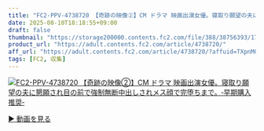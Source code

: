 ```yaml
---
title: "FC2-PPV-4738720 【奇跡の映像②】CM ドラマ 映画出演女優。寝取り願望の夫に懇願され目の前で強制無断中出しされメス顔で完堕ちまで。‐早期購入推奨‐"
date: 2025-08-10T18:18:55+09:00
draft: false
thumbnail: "https://storage200000.contents.fc2.com/file/388/38756393/1754474615.48.png"
product_url: "https://adult.contents.fc2.com/article/4738720/"
aff_url: "https://adult.contents.fc2.com/article/4738720/?affuid=TXpnM01qYzFNalk9"
tags: [FC2, 収集]
---
```

[![FC2-PPV-4738720 【奇跡の映像②】CM ドラマ 映画出演女優。寝取り願望の夫に懇願され目の前で強制無断中出しされメス顔で完堕ちまで。‐早期購入推奨‐](https://storage200000.contents.fc2.com/file/388/38756393/1754474615.48.png)](https://adult.contents.fc2.com/article/4738720/?affuid=TXpnM01qYzFNalk9)

[▶︎ 動画を見る](https://adult.contents.fc2.com/article/4738720/?affuid=TXpnM01qYzFNalk9)
